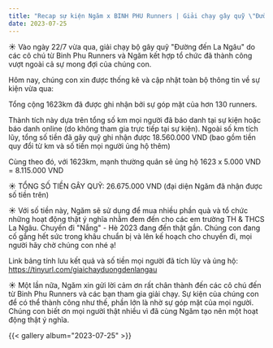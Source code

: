 ```yaml
---
title: "Recap sự kiện Ngăm x BINH PHU Runners | Giải chạy gây quỹ \"Đường đến La Ngâu\""
date: 2023-07-25
---
```


☀️ Vào ngày 22/7 vừa qua, giải chạy bộ gây quỹ "Đường đến La Ngâu" do các cô chú từ Binh Phu Runners và Ngăm kết hợp tổ chức đã thành công vượt ngoài cả sự mong đợi của chúng con.

Hôm nay, chúng con xin được thống kê và cập nhật toàn bộ thông tin về sự kiện vừa qua:

Tổng cộng 1623km đã được ghi nhận bởi sự góp mặt của hơn 130 runners.

Thành tích này dựa trên tổng số km mọi người đã báo danh tại sự kiện hoặc báo danh online (do không tham gia trực tiếp tại sự kiện). Ngoài số km tích lũy, tổng số tiền đã gây quỹ ghi nhận được 18.560.000 VND (bao gồm tiền quy đổi từ km và số tiền mọi người ủng hộ thêm)

Cùng theo đó, với 1623km, mạnh thường quân sẽ ủng hộ 1623 x 5.000 VND = 8.115.000 VND

☀️ TỔNG SỐ TIỀN GÂY QUỸ: 26.675.000 VND (đại diện Ngăm đã nhận được số tiền trên)

☀️ Với số tiền này, Ngăm sẽ sử dụng để mua nhiều phần quà và tổ chức những hoạt động thật ý nghĩa nhằm đem đến cho các em trường TH & THCS La Ngâu. Chuyến đi "Nắng" - Hè 2023 đang đến thật gần. Chúng con đang cố gắng hết sức trong khâu chuẩn bị và lên kế hoạch cho chuyến đi, mọi người hãy chờ chúng con nhé ạ!

Link bảng tính lưu kết quả và số tiền mọi người đã tích lũy và ủng hộ: https://tinyurl.com/giaichayduongdenlangau

[//]: # (TODO)

☀️ Một lần nữa, Ngăm xin gửi lời cảm ơn rất chân thành đến các cô chú đến từ Binh Phu Runners và các bạn tham gia giải chạy. Sự kiện của chúng con để có thể thành công như thế, phần lớn là nhờ sự góp mặt của mọi người. Chúng con biết ơn mọi người thật nhiều vì đã cùng Ngăm tạo nên một hoạt động thật ý nghĩa. 

{{< gallery album="2023-07-25" >}}
